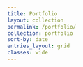 ```yaml
---
title: Portfolio
layout: collection
permalink: /portfolio/
collection: portfolio
sort-by: date
entries_layout: grid
classes: wide
---
```


